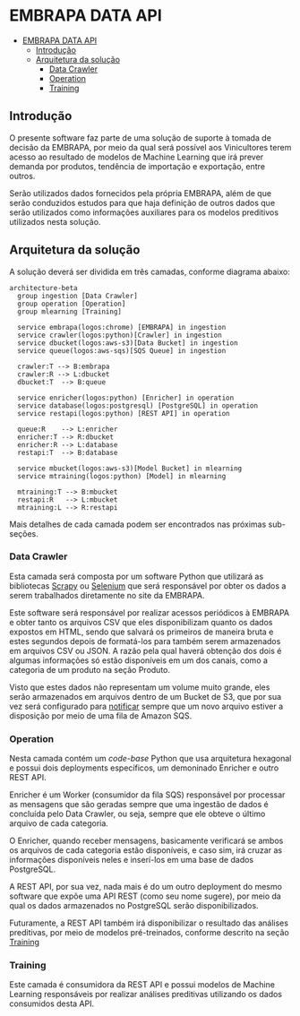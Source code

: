 # EMBRAPA DATA API

- [EMBRAPA DATA API](#embrapa-data-api)
  - [Introdução](#introdução)
  - [Arquitetura da solução](#arquitetura-da-solução)
    - [Data Crawler](#data-crawler)
    - [Operation](#operation)
    - [Training](#training)


## Introdução

O presente software faz parte de uma solução de suporte à tomada de decisão da EMBRAPA, por meio da qual será possível aos Vinicultores terem acesso ao resultado de modelos de Machine Learning que irá prever demanda por produtos, tendência de importação e exportação, entre outros.

Serão utilizados dados fornecidos pela própria EMBRAPA, além de que serão conduzidos estudos para que haja definição de outros dados que serão utilizados como informações auxiliares para os modelos preditivos utilizados nesta solução.

## Arquitetura da solução

A solução deverá ser dividida em três camadas, conforme diagrama abaixo:

```mermaid
architecture-beta
  group ingestion [Data Crawler]
  group operation [Operation]
  group mlearning [Training]

  service embrapa(logos:chrome) [EMBRAPA] in ingestion
  service crawler(logos:python)[Crawler] in ingestion
  service dbucket(logos:aws-s3)[Data Bucket] in ingestion
  service queue(logos:aws-sqs)[SQS Queue] in ingestion

  crawler:T --> B:embrapa
  crawler:R --> L:dbucket
  dbucket:T  --> B:queue

  service enricher(logos:python) [Enricher] in operation
  service database(logos:postgresql) [PostgreSQL] in operation
  service restapi(logos:python) [REST API] in operation

  queue:R    --> L:enricher
  enricher:T --> R:dbucket
  enricher:R --> L:database
  restapi:T  --> B:database

  service mbucket(logos:aws-s3)[Model Bucket] in mlearning
  service mtraining(logos:python) [Model] in mlearning

  mtraining:T --> B:mbucket
  restapi:R   --> L:mbucket
  mtraining:L --> R:restapi
```

Mais detalhes de cada camada podem ser encontrados nas próximas sub-seções.

### Data Crawler

Esta camada será composta por um software Python que utilizará as bibliotecas [Scrapy](https://scrapy.org/) ou [Selenium](https://selenium-python.readthedocs.io/) que será responsável por obter os dados a serem trabalhados diretamente no site da EMBRAPA.

Este software será responsável por realizar acessos periódicos à EMBRAPA e obter tanto os arquivos CSV que eles disponibilizam quanto os dados expostos em HTML, sendo que salvará os primeiros de maneira bruta e estes segundos depois de formatá-los para também serem armazenados em arquivos CSV ou JSON. A razão pela qual haverá obtenção dos dois é algumas informações só estão disponíveis em um dos canais, como a categoria de um produto na seção Produto.

Visto que estes dados não representam um volume muito grande, eles serão armazenados em arquivos dentro de um Bucket de S3, que por sua vez será configurado para [notificar](https://docs.aws.amazon.com/AmazonS3/latest/userguide/EventNotifications.html) sempre que um novo arquivo estiver a disposição por meio de uma fila de Amazon SQS.

### Operation

Nesta camada contém um _code-base_ Python que usa arquitetura hexagonal e possui dois deployments específicos, um demoninado Enricher e outro REST API.

Enricher é um Worker (consumidor da fila SQS) responsável por processar as mensagens que são geradas sempre que uma ingestão de dados é concluída pelo Data Crawler, ou seja, sempre que ele obteve o último arquivo de cada categoria.

O Enricher, quando receber mensagens, basicamente verificará se ambos os arquivos de cada categoria estão disponíveis, e caso sim, irá cruzar as informações disponíveis neles e inserí-los em uma base de dados PostgreSQL.

A REST API, por sua vez, nada mais é do um outro deployment do mesmo software que expõe uma API REST (como seu nome sugere), por meio da qual os dados armazenados no PostgreSQL serão disponibilizados.

Futuramente, a REST API também irá disponibilizar o resultado das análises preditivas, por meio de modelos pré-treinados, conforme descrito na seção [Training](#training)

### Training

Este camada é consumidora da REST API e possui modelos de Machine Learning responsáveis por realizar análises preditivas utilizando os dados consumidos desta API.


